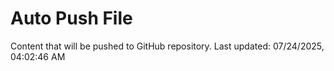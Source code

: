 # Auto Push File

Content that will be pushed to GitHub repository.
Last updated: 07/24/2025, 04:02:46 AM